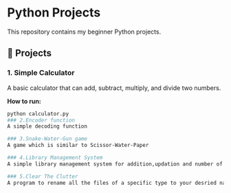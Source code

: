 # Python Projects

This repository contains my beginner Python projects.  

## 📌 Projects

### 1. Simple Calculator
A basic calculator that can add, subtract, multiply, and divide two numbers.  

**How to run:**
```bash
python calculator.py
### 2.Encoder function
A simple decoding function

### 3.Snake-Water-Gun game
A game which is similar to Scissor-Water-Paper

### 4.Library Management System
A simple library management system for addition,updation and number of books

### 5.Clear The Clutter
A program to rename all the files of a specific type to your desried name
